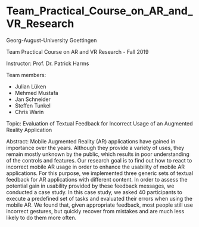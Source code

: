 # Team_Practical_Course_on_AR_and_VR_Research
Georg-August-University Goettingen

Team Practical Course on AR and VR Research - Fall 2019

Instructor: Prof. Dr. Patrick Harms

Team members: 
- Julian Lüken
- Mehmed Mustafa
- Jan Schneider
- Steffen Tunkel
- Chris Warin

Topic: Evaluation of Textual Feedback for Incorrect Usage of an Augmented Reality Application

Abstract: Mobile Augmented Reality (AR) applications have gained in importance over the years. 
Although they provide a variety of uses, they remain mostly unknown by the public, which results in poor understanding of the controls and features. 
Our research goal is to find out how to react to incorrect mobile AR usage in order to enhance the usability of mobile AR applications. 
For this purpose, we implemented three generic sets of textual feedback for AR applications with different content. 
In order to assess the potential gain in usability provided by these feedback messages, we conducted a case study. 
In this case study, we asked 40 participants to execute a predefined set of tasks and evaluated their errors when using the mobile AR. 
We found that, given appropriate feedback, most people still use incorrect gestures, but quickly recover from mistakes and are much less likely to do them more often.
